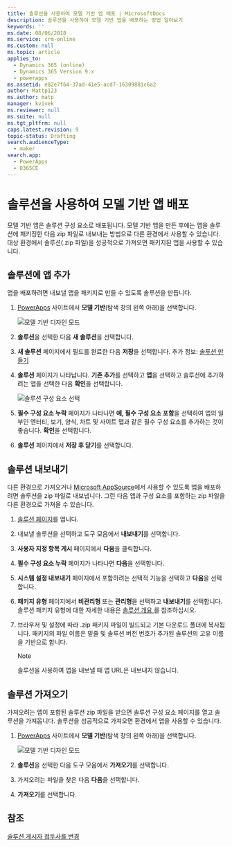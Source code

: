 ```yaml
---
title: 솔루션을 사용하여 모델 기반 앱 배포 | MicrosoftDocs
description: 솔루션을 사용하여 모델 기반 앱을 배포하는 방법 알아보기
keywords: ''
ms.date: 08/06/2018
ms.service: crm-online
ms.custom: null
ms.topic: article
applies_to:
  - Dynamics 365 (online)
  - Dynamics 365 Version 9.x
  - powerapps
ms.assetid: e82e7f64-37ad-41e5-acd7-16309881c6a2
author: Mattp123
ms.author: matp
manager: kvivek
ms.reviewer: null
ms.suite: null
ms.tgt_pltfrm: null
caps.latest.revision: 9
topic-status: Drafting
search.audienceType:
  - maker
search.app:
  - PowerApps
  - D365CE
---
```


# <a name="distribute-a-model-driven-app-using-a-solution"></a>솔루션을 사용하여 모델 기반 앱 배포

모델 기반 앱은 솔루션 구성 요소로 배포됩니다. 모델 기반 앱을 만든 후에는 앱을 솔루션에 패키징한 다음 zip 파일로 내보내는 방법으로 다른 환경에서 사용할 수 있습니다. 대상 환경에서 솔루션(.zip 파일)을 성공적으로 가져오면 패키지된 앱을 사용할 수 있습니다. 
  
## <a name="add-an-app-to-a-solution"></a>솔루션에 앱 추가
앱을 배포하려면 내보낼 앱을 패키지로 만들 수 있도록 솔루션을 만듭니다.

1. [PowerApps](https://web.powerapps.com/?utm_source=padocs&utm_medium=linkinadoc&utm_campaign=referralsfromdoc) 사이트에서 **모델 기반**(탐색 창의 왼쪽 아래)을 선택합니다.  

    ![모델 기반 디자인 모드](media/model-driven-switch.png)

2. **솔루션**을 선택한 다음 **새 솔루션**을 선택합니다.
3. **새 솔루션** 페이지에서 필드를 완료한 다음 **저장**을 선택합니다. 추가 정보: [솔루션 만들기](../common-data-service/create-solution.md)
4. **솔루션** 페이지가 나타납니다. **기존 추가**를 선택하고 **앱**을 선택하고 솔루션에 추가하려는 앱을 선택한 다음 **확인**을 선택합니다. 

    ![솔루션 구성 요소 선택](media/select-solution-components.png)

5. **필수 구성 요소 누락** 페이지가 나타나면 **예, 필수 구성 요소 포함**을 선택하여 앱의 일부인 엔터티, 보기, 양식, 차트 및 사이트 맵과 같은 필수 구성 요소를 추가하는 것이 좋습니다. **확인**을 선택합니다.
6. **솔루션** 페이지에서 **저장 후 닫기**를 선택합니다.

## <a name="export-a-solution"></a>솔루션 내보내기
다른 환경으로 가져오거나 [Microsoft AppSource](https://appsource.microsoft.com/)에서 사용할 수 있도록 앱을 배포하려면 솔루션을 zip 파일로 내보냅니다. 그런 다음 앱과 구성 요소를 포함하는 zip 파일을 다른 환경으로 가져올 수 있습니다.

1. [솔루션 페이지](advanced-navigation.md#solutions)를 엽니다. 
2. 내보낼 솔루션을 선택하고 도구 모음에서 **내보내기**를 선택합니다. 
3. **사용자 지정 항목 게시** 페이지에서 **다음**을 클릭합니다.
4. **필수 구성 요소 누락** 페이지가 나타나면 **다음**을 선택합니다. 
5. **시스템 설정 내보내기** 페이지에서 포함하려는 선택적 기능을 선택하고 **다음**을 선택합니다. 
6. **패키지 유형** 페이지에서 **비관리형** 또는 **관리형**을 선택하고 **내보내기**를 선택합니다. 솔루션 패키지 유형에 대한 자세한 내용은 [솔루션 개요 ](../common-data-service/solutions-overview.md)를 참조하십시오.
7. 브라우저 및 설정에 따라 .zip 패키지 파일이 빌드되고 기본 다운로드 폴더에 복사됩니다. 패키지의 파일 이름은 밑줄 및 솔루션 버전 번호가 추가된 솔루션의 고유 이름을 기반으로 합니다.

    > [!NOTE]
    > 솔루션을 사용하여 앱을 내보낼 때 앱 URL은 내보내지 않습니다.
  
## <a name="import-a-solution"></a>솔루션 가져오기  
가져오려는 앱이 포함된 솔루션 zip 파일을 받으면 솔루션 구성 요소 페이지를 열고 솔루션을 가져옵니다. 솔루션을 성공적으로 가져오면 환경에서 앱을 사용할 수 있습니다.

1. [PowerApps](https://web.powerapps.com/?utm_source=padocs&utm_medium=linkinadoc&utm_campaign=referralsfromdoc) 사이트에서 **모델 기반**(탐색 창의 왼쪽 아래)을 선택합니다.  

    ![모델 기반 디자인 모드](media/model-driven-switch.png)

2. **솔루션**을 선택한 다음 도구 모음에서 **가져오기**를 선택합니다.
3. 가져오려는 파일을 찾은 다음 **다음**을 선택합니다.
4. **가져오기**를 선택합니다.

## <a name="see-also"></a>참조
[솔루션 게시자 접두사를 변경](../common-data-service/change-solution-publisher-prefix.md)
